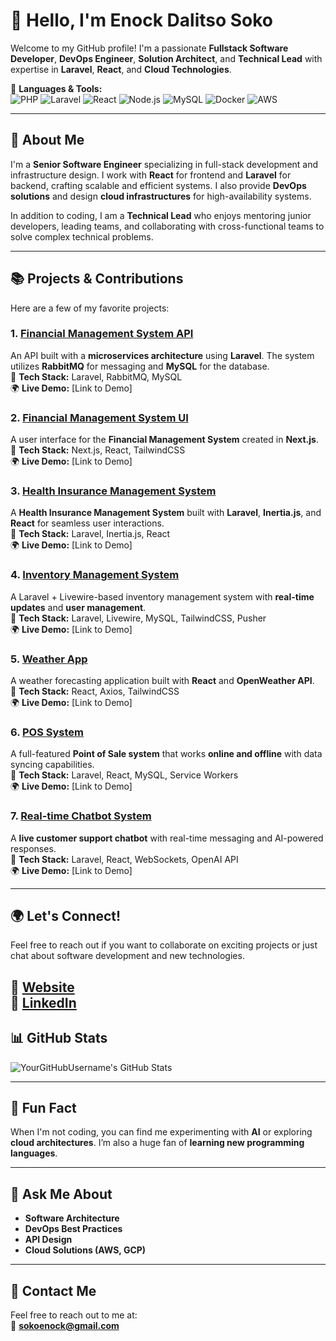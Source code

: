 # 👋 Hello, I'm Enock Dalitso Soko  
Welcome to my GitHub profile! I'm a passionate **Fullstack Software Developer**, **DevOps Engineer**, **Solution Architect**, and **Technical Lead** with expertise in **Laravel**, **React**, and **Cloud Technologies**.

🔧 **Languages & Tools:**  
![PHP](https://img.shields.io/badge/PHP-8.0-blue?logo=php) ![Laravel](https://img.shields.io/badge/Laravel-red?logo=laravel) ![React](https://img.shields.io/badge/React-17-blue?logo=react) ![Node.js](https://img.shields.io/badge/Node.js-green?logo=node.js) ![MySQL](https://img.shields.io/badge/MySQL-orange?logo=mysql) ![Docker](https://img.shields.io/badge/Docker-blue?logo=docker) ![AWS](https://img.shields.io/badge/AWS-FF9900?logo=amazon-aws)

---

## 🚀 About Me  
I'm a **Senior Software Engineer** specializing in full-stack development and infrastructure design. I work with **React** for frontend and **Laravel** for backend, crafting scalable and efficient systems. I also provide **DevOps solutions** and design **cloud infrastructures** for high-availability systems.

In addition to coding, I am a **Technical Lead** who enjoys mentoring junior developers, leading teams, and collaborating with cross-functional teams to solve complex technical problems.

---

## 📚 Projects & Contributions  
Here are a few of my favorite projects:

### 1. [**Financial Management System API**](https://github.com/YourGitHubUsername/FinancialManagementAPI)  
An API built with a **microservices architecture** using **Laravel**. The system utilizes **RabbitMQ** for messaging and **MySQL** for the database.  
🔗 **Tech Stack:** Laravel, RabbitMQ, MySQL  
🌍 **Live Demo:** [Link to Demo]

### 2. [**Financial Management System UI**](https://github.com/YourGitHubUsername/FinancialManagementUI)  
A user interface for the **Financial Management System** created in **Next.js**.  
🔗 **Tech Stack:** Next.js, React, TailwindCSS  
🌍 **Live Demo:** [Link to Demo]

### 3. [**Health Insurance Management System**](https://github.com/YourGitHubUsername/HealthInsuranceManagement)  
A **Health Insurance Management System** built with **Laravel**, **Inertia.js**, and **React** for seamless user interactions.  
🔗 **Tech Stack:** Laravel, Inertia.js, React  
🌍 **Live Demo:** [Link to Demo]

### 4. [**Inventory Management System**](https://github.com/YourGitHubUsername/InventoryManagement)  
A Laravel + Livewire-based inventory management system with **real-time updates** and **user management**.  
🔗 **Tech Stack:** Laravel, Livewire, MySQL, TailwindCSS, Pusher  
🌍 **Live Demo:** [Link to Demo]

### 5. [**Weather App**](https://github.com/YourGitHubUsername/WeatherApp)  
A weather forecasting application built with **React** and **OpenWeather API**.  
🔗 **Tech Stack:** React, Axios, TailwindCSS  
🌍 **Live Demo:** [Link to Demo]

### 6. [**POS System**](https://github.com/YourGitHubUsername/PointOfSale)  
A full-featured **Point of Sale system** that works **online and offline** with data syncing capabilities.  
🔗 **Tech Stack:** Laravel, React, MySQL, Service Workers  
🌍 **Live Demo:** [Link to Demo]

### 7. [**Real-time Chatbot System**](https://github.com/YourGitHubUsername/Chatbot)  
A **live customer support chatbot** with real-time messaging and AI-powered responses.  
🔗 **Tech Stack:** Laravel, React, WebSockets, OpenAI API  
🌍 **Live Demo:** [Link to Demo]

---

## 🌍 Let's Connect!  
Feel free to reach out if you want to collaborate on exciting projects or just chat about software development and new technologies.

🔗 **[Website](https://www.enockdsoko.com)**  
🔗 **[LinkedIn](https://www.linkedin.com/in/enock-d-soko/)**  
---

## 📊 GitHub Stats  
![YourGitHubUsername's GitHub Stats](https://github-readme-stats.vercel.app/api?username=Enoch18&show_icons=true&hide_title=true&count_private=true&hide=prs)

---

## 🎉 Fun Fact  
When I'm not coding, you can find me experimenting with **AI** or exploring **cloud architectures**. I’m also a huge fan of **learning new programming languages**.

---

## 💬 Ask Me About  
- **Software Architecture**  
- **DevOps Best Practices**  
- **API Design**  
- **Cloud Solutions (AWS, GCP)**  

---

## 📧 Contact Me  
Feel free to reach out to me at:  
📧 **[sokoenock@gmail.com](mailto:sokoenock@gmail.com)**
